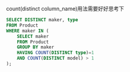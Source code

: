 count(distinct column_name)用法需要好好思考下
```sql
SELECT DISTINCT maker, type
FROM Product
WHERE maker IN (
    SELECT maker
    FROM Product
    GROUP BY maker
    HAVING COUNT(DISTINCT type)=1
    AND COUNT(DISTINCT model) > 1
);
```